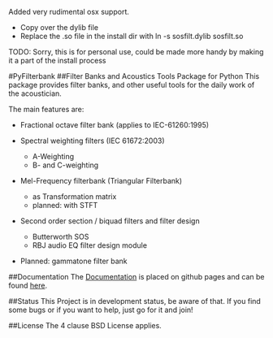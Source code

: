 Added very rudimental osx support.
- Copy over the dylib file
- Replace the .so file in the install dir with ln -s sosfilt.dylib sosfilt.so

TODO: Sorry, this is for personal use, could be made more handy by making it a part of the install process

#PyFilterbank 
##Filter Banks and Acoustics Tools Package for Python
This package provides filter banks, and other useful tools for the daily work of the acoustician.

The main features are:

* Fractional octave filter bank (applies to IEC-61260:1995)

* Spectral weighting filters (IEC 61672:2003)
  + A-Weighting
  + B- and C-weighting

* Mel-Frequency filterbank (Triangular Filterbank)
  + as Transformation matrix
  + planned: with STFT

* Second order section / biquad filters and filter design
  + Butterworth SOS
  + RBJ audio EQ filter design module

* Planned: gammatone filter bank


##Documentation
The [Documentation](http://siggigue.github.io/pyfilterbank) is placed on github pages and can be found [here](http://siggigue.github.io/pyfilterbank).


##Status
This Project is in development status, be aware of that. If you find some bugs or if you want to help, just go for it and join!

##License
The 4 clause BSD License applies.

